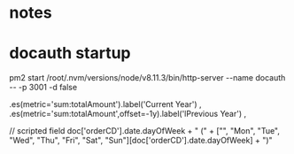 # notes
# docauth startup 
pm2 start /root/.nvm/versions/node/v8.11.3/bin/http-server --name docauth -- -p 3001 -d false


.es(metric='sum:totalAmount').label('Current Year') ,
.es(metric='sum:totalAmount',offset=-1y).label('lPrevious Year') ,


// scripted field 
doc['orderCD'].date.dayOfWeek + " (" + ["", "Mon", "Tue", "Wed", "Thu", "Fri", "Sat", "Sun"][doc['orderCD'].date.dayOfWeek] + ")"
